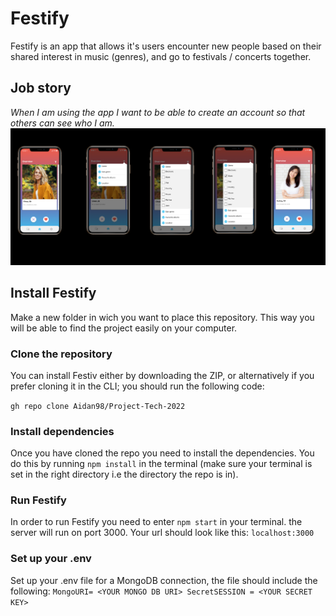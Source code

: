 # Festify
Festify is an app that allows it's users encounter new people based on their shared interest in music (genres), and go to festivals / concerts together.

## Job story
_When I am using the app I want to be able to create an account so that others can see who I am._
![Wireframes festiv](https://github.com/Aidan98/Project-Tech-2022/blob/main/public/images/interface.png?raw=true)

## Install Festify
Make a new folder in wich you want to place this repository. This way you will be able to find the project easily on your computer.

### Clone the repository
You can install Festiv either by downloading the ZIP, or alternatively if you prefer cloning it in the CLI; you should run the following code:

`gh repo clone Aidan98/Project-Tech-2022`

### Install dependencies
Once you have cloned the repo you need to install the dependencies. You do this by running `npm install` in the terminal (make sure your terminal is set in the right directory i.e the directory the repo is in).

### Run Festify
In order to run Festify you need to enter `npm start` in your terminal. the server will run on port 3000. Your url should look like this: `localhost:3000` 

### Set up your .env
Set up your .env file for a MongoDB connection, the file should include the following:
`MongoURI= <YOUR MONGO DB URI>
SecretSESSION = <YOUR SECRET KEY>`
